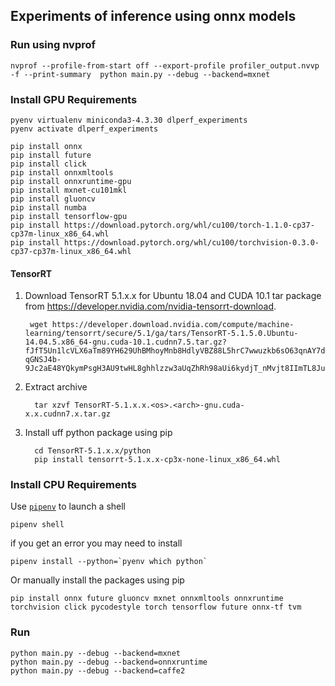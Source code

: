## Experiments of inference using onnx models

### Run using nvprof


```
nvprof --profile-from-start off --export-profile profiler_output.nvvp -f --print-summary  python main.py --debug --backend=mxnet
```

### Install GPU Requirements

```
pyenv virtualenv miniconda3-4.3.30 dlperf_experiments
pyenv activate dlperf_experiments

pip install onnx
pip install future
pip install click
pip install onnxmltools
pip install onnxruntime-gpu
pip install mxnet-cu101mkl
pip install gluoncv
pip install numba
pip install tensorflow-gpu
pip install https://download.pytorch.org/whl/cu100/torch-1.1.0-cp37-cp37m-linux_x86_64.whl
pip install https://download.pytorch.org/whl/cu100/torchvision-0.3.0-cp37-cp37m-linux_x86_64.whl
```

#### TensorRT

1. Download TensorRT 5.1.x.x for Ubuntu 18.04 and CUDA 10.1 tar package from https://developer.nvidia.com/nvidia-tensorrt-download.

        wget https://developer.download.nvidia.com/compute/machine-learning/tensorrt/secure/5.1/ga/tars/TensorRT-5.1.5.0.Ubuntu-14.04.5.x86_64-gnu.cuda-10.1.cudnn7.5.tar.gz?fJfT5Un1lcVLX6aTm89YH629UhBMhoyMnb8HdlyVBZ88L5hrC7wwuzkb6sO63qnAY7daItOQus4c3W26kXBA_lx85AUPzImocwEUruEBu03qDyHSUoVqCHBY5C46WL9tOfug-qGNSJ4b-9Jc2aE48YQkymPsgH3AU9twHL8ghhlzzw3aUqZhRh98aUi6kydjT_nMvjt8IImTL8Juhk3mmb_SHMW8mW8xlrs7RhfVKdTw70MRhMtRrQ

2. Extract archive

         tar xzvf TensorRT-5.1.x.x.<os>.<arch>-gnu.cuda-x.x.cudnn7.x.tar.gz

3. Install uff python package using pip

         cd TensorRT-5.1.x.x/python
         pip install tensorrt-5.1.x.x-cp3x-none-linux_x86_64.whl


### Install CPU Requirements

Use [`pipenv`](https://github.com/pypa/pipenv) to launch a shell

```
pipenv shell
```

if you get an error you may need to install

```
pipenv install --python=`pyenv which python`
```

Or manually install the packages using pip

```
pip install onnx future gluoncv mxnet onnxmltools onnxruntime torchvision click pycodestyle torch tensorflow future onnx-tf tvm
```


### Run

```
python main.py --debug --backend=mxnet
python main.py --debug --backend=onnxruntime
python main.py --debug --backend=caffe2
```
